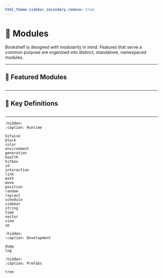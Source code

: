```yaml
---
html_theme.sidebar_secondary.remove: true
---
```


# 🧩&nbsp;Modules

Bookshelf is designed with modularity in mind. Features that serve a common purpose are organized into distinct, standalone, namespaced modules.

---

## 🌟 Featured Modules

```{include} ../_templates/featured-modules.md
```

---

## 📖 Key Definitions

```{include} ../_templates/definitions.md
```

---

```{toctree}
:hidden:
:caption: Runtime

bitwise
block
color
environment
generation
health
hitbox
id
interaction
link
math
move
position
random
raycast
schedule
sidebar
string
time
vector
view
xp
```

```{toctree}
:hidden:
:caption: Development

dump
log
```

```{toctree}
:hidden:
:caption: Prefabs

tree
```
